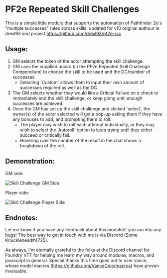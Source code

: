 # PF2e Repeated Skill Challenges
This is a simple little module that supports the automation of Pathfinder 2e's "multiple successes" rules across skills.
updated for v10 original authour is drexl93 and project https://github.com/drexl93/pf2e-rsc

## Usage:
1. GM selects the token of the actor attempting the skill challenge.
2. GM uses the supplied macro (in the PF2e Repeated Skill Challenge Compendium) to choose the skill to be used and the DC/number of successes.
    - Selecting 'Custom' allows them to input their own amount of successes required as well as the DC.
3. The GM selects whether they would like a Critical Failure on a check to immediately end the skill challenge, or keep going until enough successes are achieved.
3. Once the GM has set up the skill challenge and clicked 'select', the owner(s) of the actor selected will get a pop-up asking them if they have any bonuses to add, and prompting them to roll.
    - The player may wish to roll each attempt individually, or they may wish to select the 'Autoroll' option to keep trying until they either succeed or critically fail.
    - Hovering over the number of the result in the chat shows a breakdown of the roll.

## Demonstration:
GM side:

![Skill Challenge GM Side](https://media.giphy.com/media/QKENtKAk3gGj6T9fMN/giphy.gif)

Player side:

![Skill Challenge Player Side](https://media.giphy.com/media/2GQnk3CwWc2KZsdXcH/giphy.gif)


## Endnotes:
Let me know if you have any feedback about this module/if you run into any bugs! The best way to get in touch with me is via Discord (Some Knucklehead#4725).

As always, I'm eternally grateful to the folks at the Discord channel for Foundry VTT for helping me learn my way around modules, macros, and javascript in general. Special thanks this time goes out to user vance, whose model macros (https://github.com/VanceCole/macros) have proven invaluable.
